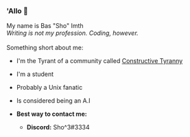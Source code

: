 ### 'Allo 👋

My name is Bas "Sho" Imth  
_Writing is not my profession.
Coding, however._
<br>  
Something short about me:

- I'm the Tyrant of a community called [Constructive Tyranny](https://tyrant.gg)
- I'm a student
- Probably a Unix fanatic
- Is considered being an A.I

- **Best way to contact me:**
  - **Discord:** Sho^3#3334
